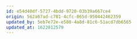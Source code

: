 ```yaml
---
id: e54d40df-5727-4bdd-9720-03b39a667ce4
origin: 562a67ad-c781-4cfc-865d-950442462359
updated_by: 5eb7e72e-e580-4a8d-81c6-51acd7db6565
updated_at: 1622012579
---
```

